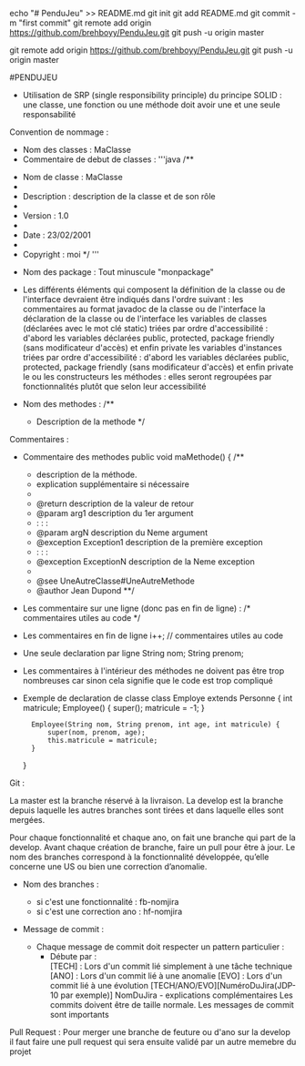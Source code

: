 echo "# PenduJeu" >> README.md
git init
git add README.md
git commit -m "first commit"
git remote add origin https://github.com/brehboyy/PenduJeu.git
git push -u origin master


git remote add origin https://github.com/brehboyy/PenduJeu.git
git push -u origin master

#PENDUJEU

- Utilisation  de SRP (single responsibility principle) du principe SOLID : une classe, une fonction ou une méthode doit avoir une et une seule responsabilité

Convention de nommage : 

- Nom des classes : MaClasse
- Commentaire de debut de classes :
'''java
/**
* Nom de classe : MaClasse
*
* Description   : description de la classe et de son rôle 
*
* Version       : 1.0
*
* Date          : 23/02/2001
* 
* Copyright     : moi
*/
'''


- Nom des package : Tout minuscule "monpackage"

- Les différents éléments qui composent la définition de la classe ou de l'interface devraient être indiqués dans l'ordre suivant :
    les commentaires au format javadoc de la classe ou de l'interface
    la déclaration de la classe ou de l'interface
    les variables de classes (déclarées avec le mot clé static) triées par ordre d'accessibilité : d'abord les variables déclarées public, protected, package friendly (sans modificateur d'accès) et enfin private
    les variables d'instances triées par ordre d'accessibilité : d'abord les variables déclarées public, protected, package friendly (sans modificateur d'accès) et enfin private
    le ou les constructeurs
    les méthodes : elles seront regroupées par fonctionnalités plutôt que selon leur accessibilité

- Nom des methodes : 
    /**
    *  Description de la methode
    */

Commentaires :

- Commentaire des methodes
    public void maMethode() {
    /** 
    * description de la méthode.
    * explication supplémentaire si nécessaire 
    *  
    * @return      description de la valeur de retour 
    * @param       arg1 description du 1er argument 
    *    :           :         : 
    * @param       argN description du Neme argument 
    * @exception   Exception1  description de la première exception 
    *    :           :         : 
    * @exception ExceptionN  description de la Neme exception 
    * 
    * @see UneAutreClasse#UneAutreMethode 
    * @author   Jean Dupond 
    **/

- Les commentaire sur une ligne (donc pas en fin de ligne) : 
    /* commentaires utiles au code */
        
- Les commentaires en fin de ligne
    i++;         // commentaires utiles au code
- Une seule declaration par ligne 
    String nom;
    String prenom;

- Les commentaires à l'intérieur des méthodes ne doivent pas être trop nombreuses car sinon cela signifie que le code est trop compliqué

- Exemple de declaration de classe
    class Employe extends Personne {
        int matricule;
        Employee() {
            super();
            matricule = -1;
        }
        
        Employee(String nom, String prenom, int age, int matricule) {
            super(nom, prenom, age);
            this.matricule = matricule;
        }
    }
    
Git :

La master est la branche réservé à la livraison.
La develop est la branche depuis laquelle les autres branches sont tirées et dans laquelle elles sont mergées.

Pour chaque fonctionnalité et chaque ano, on fait une branche qui part de la develop.
Avant chaque création de branche, faire un pull pour être à jour.
Le nom des branches correspond à la fonctionnalité développée, qu’elle concerne une US ou bien une correction d’anomalie.
- Nom des branches :
    - si c'est une fonctionnalité : fb-nomjira
    - si c'est une correction ano : hf-nomjira

- Message de commit :
    - Chaque message de commit doit respecter un pattern particulier :
        - Débute par :    
            [TECH] :  Lors d'un commit lié simplement à une tâche technique
            [ANO]  :  Lors d'un commit lié à une anomalie
            [EVO]  :  Lors d'un commit lié à une évolution
        [TECH/ANO/EVO][NuméroDuJira(JDP-10 par exemple)] NomDuJira - explications complémentaires
Les commits doivent être de taille normale.
Les messages de commit sont importants

Pull Request : Pour merger une branche de feuture ou d'ano sur la develop il faut faire une pull request qui sera ensuite validé par un autre memebre du projet

    